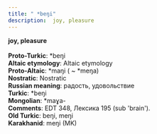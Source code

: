 ```yaml
---
title: " *beŋi"
description:  joy, pleasure
---
```

<strong> joy, pleasure</strong><br><br>
<strong>Proto-Turkic</strong>:  *beŋi<br>
<strong>Altaic etymology</strong>:  Altaic etymology<br>
<strong> Proto-Altaic</strong>:  *maŋi ( ~ *meŋa)<br>
<strong>Nostratic</strong>:  Nostratic<br>
<strong>Russian meaning</strong>:  радость, удовольствие<br>
<strong>Turkic</strong>:  *beŋi<br>
<strong>Mongolian</strong>:  *maɣa-<br>
<strong>Comments</strong>:  EDT 348, Лексика 195 (sub 'brain').<br>
<strong>Old Turkic</strong>:  beŋi, meŋi<br>
<strong>Karakhanid</strong>:  meŋi (MK)<br>


